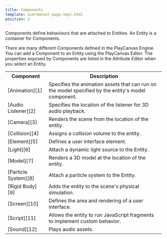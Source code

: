 ```yaml
---
title: Components
template: usermanual-page.tmpl.html
position: 2
---
```


Components define behaviours that are attached to Entities. An Entity is a container for Components.

There are many different Components defined in the PlayCanvas Engine. You can add a Component to an Entity using the PlayCanvas Editor. The properties exposed by Components are listed in the Attribute Editor when you select an Entity.

<table class="table table-striped">
    <tbody>
        <tr>
            <th>Component</th>
            <th>Description</th>
        </tr>
    <tr>
        <td>[Animation][1]</td>
        <td>Specifies the animation assets that can run on the model specified by the entity's model component.</td>
    </tr>
    <tr>
        <td>[Audio Listener][2]</td>
        <td>Specifies the location of the listener for 3D audio playback.</td>
    </tr>
    <tr>
        <td>[Camera][3]</td>
        <td>Renders the scene from the location of the entity.</td>
    </tr>
    <tr>
        <td>[Collision][4]</td>
        <td>Assigns a collision volume to the entity.</td>
    </tr>
    <tr>
        <td>[Element][5]</td>
        <td>Defines a user interface element.</td>
    </tr>
    <tr>
        <td>[Light][6]</td>
        <td>Attach a dynamic light source to the Entity.</td>
    </tr>
    <tr>
        <td>[Model][7]</td>
        <td>Renders a 3D model at the location of the entity.</td>
    </tr>
    <tr>
        <td>[Particle System][8]</td>
        <td>Attach a particle system to the Entity.</td>
    </tr>
    <tr>
        <td>[Rigid Body][9]</td>
        <td>Adds the entity to the scene's physical simulation.</td>
    </tr>
    <tr>
        <td>[Screen][10]</td>
        <td>Defines the area and rendering of a user interface.</td>
    </tr>
    <tr>
        <td>[Script][11]</td>
        <td>Allows the entity to run JavaScript fragments to implement custom behavior.</td>
    </tr>
    <tr>
        <td>[Sound][12]</td>
        <td>Plays audio assets.</td>
    </tr>
</tbody></table>

[1]: /user-manual/packs/components/animation
[2]: /user-manual/packs/components/audiolistener
[3]: /user-manual/packs/components/camera
[4]: /user-manual/packs/components/collision
[5]: /user-manual/packs/components/element
[6]: /user-manual/packs/components/light
[7]: /user-manual/packs/components/model
[8]: /user-manual/packs/components/particlesystem
[9]: /user-manual/packs/components/rigidbody
[10]: /user-manual/packs/components/screen
[11]: /user-manual/packs/components/script
[12]: /user-manual/packs/components/sound
